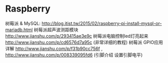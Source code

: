 # Raspberry
树莓派 & MySQL: http://blog.itist.tw/2015/02/raspberry-pi-install-mysql-or-mariadb.html
树莓派超声波测距模块 http://www.jianshu.com/p/293415ae3e9c
树莓派电脑控制led灯亮起来 http://www.jianshu.com/p/cd6576d7a95c (非常详细的教程)
树莓派 GPIO应用详解 http://www.jianshu.com/p/f31b90cc756f , http://www.jianshu.com/p/008339095fd6   (引脚介绍 设置引脚电平)
